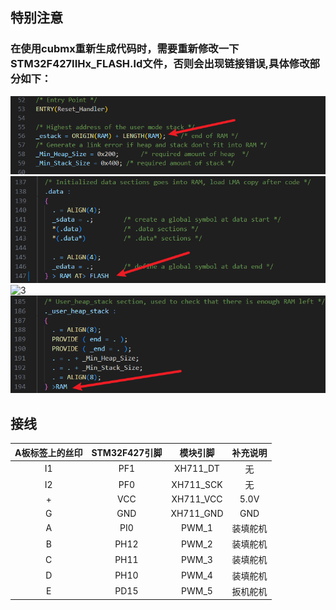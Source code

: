 ## **特别注意** 
### 在使用cubmx重新生成代码时，需要重新修改一下STM32F427IIHx_FLASH.ld文件，否则会出现链接错误,具体修改部分如下：
![1](./pictures/RAM栈段地址.png)
![2](./pictures/RAM数据段.png)
![3](./pictures/RAM%20.bss段.png)
![4](./pictures/RAM堆栈分配.png )


## 接线 
 
| A板标签上的丝印   |    STM32F427引脚   |      模块引脚    |      补充说明    |
|:-----------------:|:------------------:|:----------------:|:--------------:|
|        I1         |         PF1        |    XH711_DT      |    无           |
|        I2         |         PF0        |    XH711_SCK     |    无          |
|         +         |         VCC        |    XH711_VCC     |    5.0V       |
|         G         |         GND        |    XH711_GND     |   GND        |
|        A          |         PI0         |    PWM_1      |   装填舵机    |
|        B         |         PH12        |    PWM_2     |   装填舵机    |
|         C         |        PH11        |    PWM_3     |   装填舵机    |
|         D         |        PH10        |    PWM_4     |   装填舵机    |
|         E         |        PD15        |    PWM_5     |   扳机舵机    |
